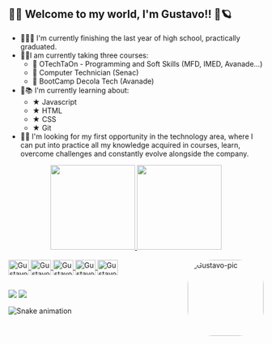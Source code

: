 ## 🌌🌠 Welcome to my world, I'm Gustavo!! 🚀🪐 

- 👨‍🎓🥳 I'm currently finishing the last year of high school, practically graduated.
- 🤩🚩I am currently taking three courses: <br>
    - 🚀 OTechTaOn - Programming and Soft Skills (MFD, IMED, Avanade...) <br>
    - 🚀 Computer Technician (Senac) <br>
    - 🚀 BootCamp Decola Tech (Avanade) <br>
- 🔎📚 I'm currently learning about:
    - ★ Javascript
    - ★ HTML
    - ★ CSS
    - ★ Git
- 👀💼 I'm looking for my first opportunity in the technology area, where I can put into practice all my knowledge acquired in courses, learn, overcome challenges and constantly evolve alongside the company.

<div align="center">
  <a href="https://github.com/GustavoVenancioC">
  <img height="167em" src="https://github-readme-stats.vercel.app/api?username=GustavoVenancioC&show_icons=true&theme=graywhite&include_all_commits=true&count_private=true"/>
  <img height="167em" src="https://github-readme-stats.vercel.app/api/top-langs/?username=GustavoVenancioC&layout=compact&langs_count=7&theme=graywhite"/>
</div>
<div style="display: inline_block"><br>
  <img align="center" alt="Gustavo-Js" height="30" width="40" src="https://cdn.jsdelivr.net/gh/devicons/devicon/icons/javascript/javascript-original.svg">
  <img align="center" alt="Gustavo-HTML" height="30" width="40" src="https://cdn.jsdelivr.net/gh/devicons/devicon/icons/html5/html5-original.svg">
  <img align="center" alt="Gustavo-CSS" height="30" width="40" src="https://cdn.jsdelivr.net/gh/devicons/devicon/icons/css3/css3-original.svg">
  <img align="center" alt="Gustavo-GIT" height="30" width="40" src="https://cdn.jsdelivr.net/gh/devicons/devicon/icons/git/git-original.svg">
  <img align="center" alt="Gustavo-GitHub" height="30" width="40" src="https://cdn.jsdelivr.net/gh/devicons/devicon/icons/github/github-original.svg">
  <img align="right" alt="Gustavo-pic" height="150" style="border-radius:50px;" src="https://cdn.discordapp.com/attachments/889719796080467979/914378716719747152/bugs-bunny2-twilightwap.com.gif">
</div>
  
##
 
<div> 
  <a href="https://www.linkedin.com/in/gustavo-venâncio-de-carvalho/" target="_blank"><img src="https://img.shields.io/badge/-LinkedIn-%230077B5?style=for-the-badge&logo=linkedin&logoColor=white" target="_blank"></a> 
  <a href = "mailto:gustavo.venancioc7@gmail.com"><img src="https://img.shields.io/badge/-Gmail-%23333?style=for-the-badge&logo=gmail&logoColor=white" target="_blank"></a>
 
  ![Snake animation](https://github.com/GustavoVenancioC/GustavoVenancioC/blob/output/github-contribution-grid-snake.svg)
 
</div>
